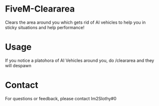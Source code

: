 # FiveM-Cleararea
Clears the area around you which gets rid of AI vehicles to help you in sticky situations and help performance!

# Usage
If you notice a platohora of AI Vehicles around you, do /cleararea and they will despawn

# Contact
For questions or feedback, please contact Im2Slothy#0
